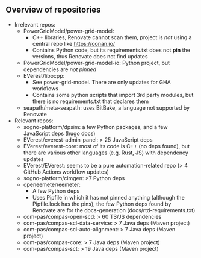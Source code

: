 ## Overview of repositories

* Irrelevant repos:
  * PowerGridModel/power-grid-model:
    * C++ libraries, Renovate cannot scan them, project is _not_ using a central repo like https://conan.io/
    * Contains Python code, but its requirements.txt does not **pin** the versions, thus Renovate does not find updates
  * PowerGridModel/power-grid-model-io: Python project, but dependencies are _not pinned_
  * EVerest/libocpp:
    * See power-grid-model. There are only updates for GHA workflows
    * Contains some python scripts that import 3rd party modules, but there is no requirements.txt that declares them
  * seapath/meta-seapath: uses BitBake, a language not supported by Renovate
* Relevant repos:
  * sogno-platform/dpsim: a few Python packages, and a few JavaScript deps (hugo docs)
  * EVerest/everest-admin-panel: > 25 JavaScript deps
  * EVerest/everest-core: most of its code is C++ (no deps found), but there are various other languages (e.g. Rust, JS) with dependency updates
  * EVerest/EVerest: seems to be a pure automation-related repo (> 4 GitHub Actions workflow updates)
  * sogno-platform/cimgen: >7 Python deps
  * openeemeter/eemeter:
    * A few Python deps
    * Uses Pipfile in which it has not pinned anything (although the Pipfile.lock has the pins), the few Python deps found by Renovate are for the docs-generation (docs/rtd-requirements.txt)
  * com-pas/compas-open-scd: > 60 TS/JS dependencies
  * com-pas/compas-scl-data-service: > 7 Java deps (Maven project)
  * com-pas/compas-scl-auto-alignment: > 7 Java deps (Maven project)
  * com-pas/compas-core: > 7 Java deps (Maven project)
  * com-pas/compas-sct: > 19 Java deps (Maven project)
